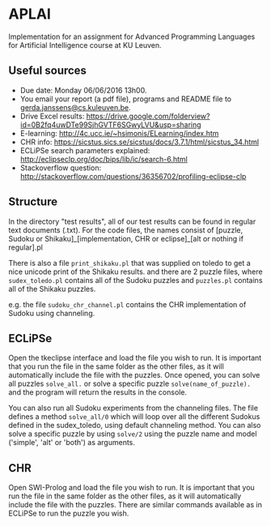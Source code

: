 # APLAI
Implementation for an assignment for Advanced Programming Languages for Artificial Intelligence course at KU Leuven.

## Useful sources
* Due date: Monday 06/06/2016 13h00.
* You email your report (a pdf file), programs and README file to gerda.janssens@cs.kuleuven.be.
* Drive Excel results: https://drive.google.com/folderview?id=0B2fq4uwDTe99SjhGVTF6SGwyLVU&usp=sharing
* E-learning: http://4c.ucc.ie/~hsimonis/ELearning/index.htm
* CHR info: https://sicstus.sics.se/sicstus/docs/3.7.1/html/sicstus_34.html
* ECLiPSe search parameters explained: http://eclipseclp.org/doc/bips/lib/ic/search-6.html
* Stackoverflow question: http://stackoverflow.com/questions/36356702/profiling-eclipse-clp

## Structure
In the directory "test results", all of our test results can be found in regular text documents (.txt).
For the code files, the names consist of [puzzle, Sudoku or Shikaku]\_[implementation, CHR or eclipse]\_[alt or nothing if regular].pl

There is also a file `print_shikaku.pl` that was supplied on toledo to get a nice unicode print of the Shikaku results. and there are 2 puzzle files, where `sudex_toledo.pl` contains all of the Sudoku puzzles and `puzzles.pl` contains all of the Shikaku puzzles.

e.g. the file `sudoku_chr_channel.pl` contains the CHR implementation of Sudoku using channeling.

## ECLiPSe
Open the tkeclipse interface and load the file you wish to run.
It is important that you run the file in the same folder as the other files, as it will automatically include the file with the puzzles.
Once opened, you can solve all puzzles `solve_all.` or solve a specific puzzle `solve(name_of_puzzle).` and the program will return the results in the console.

You can also run all Sudoku experiments from the channeling files.
The file defines a method `solve_all/0` which will loop over all the different Sudokus defined in the sudex_toledo, using default channeling method.
You can also solve a specific puzzle by using `solve/2` using the puzzle name and model ('simple', 'alt' or 'both') as arguments.

## CHR
Open SWI-Prolog and load the file you wish to run.
It is important that you run the file in the same folder as the other files, as it will automatically include the file with the puzzles.
There are similar commands available as in ECLiPSe to run the puzzle you wish.




